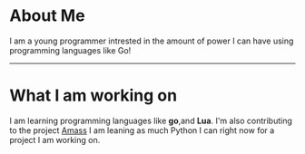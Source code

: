 # **About Me**
I am a young programmer intrested in the amount of power I can have using 
programming languages like Go!

----
# What I am working on
I am learning programming languages like **go**,and **Lua**.
I'm also contributing to the project [Amass](https://github.com/OWASP/Amass)
I am leaning as much Python I can right now for a project I am working on.

